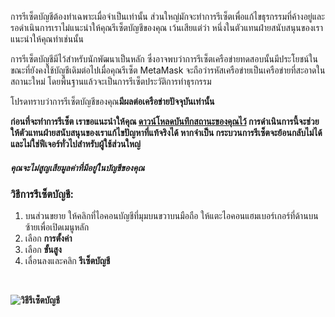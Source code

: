 การรีเซ็ตบัญชีต้องทำเฉพาะเมื่อจำเป็นเท่านั้น ส่วนใหญ่มักจะทำการรีเซ็ตเพื่อแก้ไขธุรกรรมที่ค้างอยู่และรอดำเนินการเราไม่แนะนำให้คุณรีเซ็ตบัญชีของคุณ เว้นเสียแต่ว่า หนึ่งในตัวแทนฝ่ายสนับสนุนของเราแนะนำให้คุณทำเช่นนั้น


การรีเซ็ตบัญชีมีไว้สำหรับนักพัฒนาเป็นหลัก ซึ่งอาจพบว่าการรีเซ็ตเครือข่ายทดสอบนั้นมีประโยชน์ในขณะที่ยังคงใช้บัญชีเดิมต่อไปเมื่อคุณรีเซ็ต MetaMask จะถือว่ารหัสเครือข่ายเป็นเครือข่ายที่สะอาดในสถานะใหม่ โดยพื้นฐานแล้วจะเป็นการรีเซ็ตประวัติการทำธุรกรรม


โปรดทราบว่าการรีเซ็ตบัญชีของคุณ**มีผลต่อเครือข่ายปัจจุบันเท่านั้น**


**ก่อนที่จะทำการรีเซ็ต เราขอแนะนำให้คุณ [ดาวน์โหลดบันทึกสถานะของคุณไว้](https://support.metamask.io/hc/en-us/articles/360015290092) การดำเนินการนี้จะช่วยให้ตัวแทนฝ่ายสนับสนุนของเราแก้ไขปัญหาที่แท้จริงได้ หากจำเป็น กระบวนการรีเซ็ตจะย้อนกลับไม่ได้ และไม่ใช่ฟีเจอร์ทั่วไปสำหรับผู้ใช้ส่วนใหญ่**


#### ***คุณจะไม่สูญเสียมูลค่าที่มีอยู่ในบัญชีของคุณ***


### วิธีการรีเซ็ตบัญชี:


1. บนส่วนขยาย ให้คลิกที่ไอคอนบัญชีที่มุมบนขวาบนมือถือ ให้แตะไอคอนแฮมเบอร์เกอร์ที่ด้านบนซ้ายเพื่อเปิดเมนูหลัก
2. เลือก **การตั้งค่า**
3. เลือก **ขั้นสูง**
4. เลื่อนลงและคลิก **รีเซ็ตบัญชี**


 


**![วิธีรีเซ็ตบัญชี](https://support.metamask.io/hc/article_attachments/9186048730139/How_to_reset_an_account.gif)**

